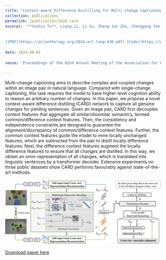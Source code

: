 ```yaml
---
title: "Context-aware Difference Distilling for Multi-change Captioning"
collection: publications
permalink: /publication/2024-card
excerpt: '**Yunbin Tu**, Liang Li, Li Su, Zheng-Jun Zha, Chenggang Yan, Qingming Huang.


[[PDF](https://aclanthology.org/2024.acl-long.430.pdf) [Code](https://github.com/tuyunbin/CARD) [Poster](/assets/acl24_poster.pdf)]'

date: 2024-08-01

venue: 'Proceedings of the 62nd Annual Meeting of the Association for Computational Linguistics (ACL, Long Paper), 7941–7956'

---
```


Multi-change captioning aims to describe complex and coupled changes within an image pair in natural language. Compared with single-change captioning, this task requires the model to have higher-level cognition ability to reason an arbitrary number of changes. In this paper, we propose a novel context-aware difference distilling (CARD) network to capture all genuine changes for yielding sentences. Given an image pair, CARD first decouples context features that aggregate all similar/dissimilar semantics, termed common/difference context features. Then, the consistency and independence constraints are designed to guarantee the alignment/discrepancy of common/difference context features. Further, the common context features guide the model to mine locally unchanged features, which are subtracted from the pair to distill locally difference features. Next, the difference context features augment the locally difference features to ensure that all changes are distilled. In this way, we obtain an omni-representation of all changes, which is translated into linguistic sentences by a transformer decoder. Extensive experiments on three public datasets show CARD performs favourably against state-of-the-art methods. 

![](https://github.com/tuyunbin/tuyunbin.github.io/blob/master/images/scorer_framework.png)

[Download paper here](https://aclanthology.org/2024.acl-long.430.pdf)
